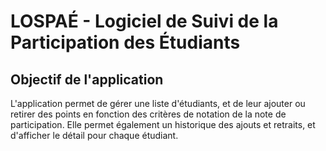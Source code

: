 # LOSPAÉ - Logiciel de Suivi de la Participation des Étudiants

## Objectif de l'application

L'application permet de gérer une liste d'étudiants, et de leur ajouter ou retirer des points en fonction des critères de notation de la note de participation. Elle permet également un historique des ajouts et retraits, et d'afficher le détail pour chaque étudiant.
